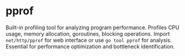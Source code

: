 # pprof

Built-in profiling tool for analyzing program performance. Profiles CPU usage, memory allocation, goroutines, blocking operations. Import `net/http/pprof` for web interface or use `go tool pprof` for analysis. Essential for performance optimization and bottleneck identification.